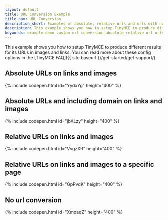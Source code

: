 ```yaml
---
layout: default
title: URL Conversion Example
title_nav: URL Conversion
description_short: Examples of absolute, relative urls and urls with no conversion.
description: This example shows you how to setup TinyMCE to produce different results for URLs in images and links. You can read more about these config options in the FAQ.
keywords: example demo custom url conversion absolute relative url urls
---
```


This example shows you how to setup TinyMCE to produce different results for its URLs in images and links. You can read more about these config options in the [TinyMCE FAQ]({{ site.baseurl }}/get-started/get-support/).

## Absolute URLs on links and images

{% include codepen.html id="YydxYg" height="400" %}

## Absolute URLs and including domain on links and images

{% include codepen.html id="jbXLzy" height="400" %}

## Relative URLs on links and images

{% include codepen.html id="VvqzXR" height="400" %}

## Relative URLs on links and images to a specific page

{% include codepen.html id="GpPvdK" height="400" %}

## No url conversion

{% include codepen.html id="XmoaqZ" height="400" %}
